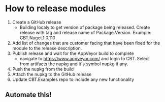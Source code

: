 # How to release modules

1. Create a GitHub release
   * Building localy to get version of package being released.
   Create release with tag and release name of Package.Version.  Example: CBT.Nuget.1.0.110
2. Add list of changes that are customer facing that have been fixed for the module to the release description.
3. Publish release and wait for the AppVeyor build to complete
   * navigate to https://www.appveyor.com/ and login to CBT.  Select from artifacts the nupkg and it's symbol nupkg if any.
4. Push the nupkg from the build
5. Attach the nupkg to the GitHub release
6. Update CBT.Examples repo to include any new functionality

## Automate this!
